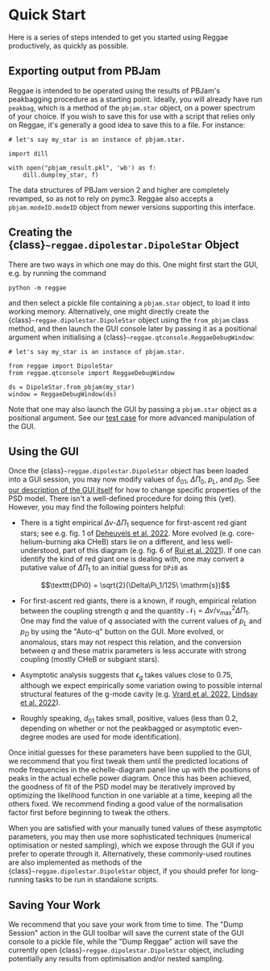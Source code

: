 # Quick Start

Here is a series of steps intended to get you started using Reggae productively, as quickly as possible.

## Exporting output from PBJam

Reggae is intended to be operated using the results of PBJam's peakbagging procedure as a starting point. Ideally, you will already have run `peakbag`, which is a method of the `pbjam.star` object, on a power spectrum of your choice. If you wish to save this for use with a script that relies only on Reggae, it's generally a good idea to save this to a file. For instance:

```
# let's say my_star is an instance of pbjam.star.

import dill

with open("pbjam_result.pkl", 'wb') as f:
	dill.dump(my_star, f)
```

The data structures of PBJam version 2 and higher are completely revamped, so as not to rely on pymc3. Reggae also accepts a `pbjam.modeID.modeID` object from newer versions supporting this interface.

## Creating the {class}`~reggae.dipolestar.DipoleStar` Object

There are two ways in which one may do this. One might first start the GUI, e.g. by running the command

```
python -m reggae
```

and then select a pickle file containing a `pbjam.star` object, to load it into working memory. Alternatively, one might directly create the {class}`~reggae.dipolestar.DipoleStar` object using the `from_pbjam` class method, and then launch the GUI console later by passing it as a positional argument when initialising a {class}`~reggae.qtconsole.ReggaeDebugWindow`:

```
# let's say my_star is an instance of pbjam.star.

from reggae import DipoleStar
from reggae.qtconsole import ReggaeDebugWindow

ds = DipoleStar.from_pbjam(my_star)
window = ReggaeDebugWindow(ds)
```

Note that one may also launch the GUI by passing a `pbjam.star` object as a positional argument. See our [test case](https://github.com/darthoctopus/reggae/blob/master/test/jamie/test.py) for more advanced manipulation of the GUI.

## Using the GUI

Once the {class}`~reggae.dipolestar.DipoleStar` object has been loaded into a GUI session, you may now modify values of $\delta_{01}$, $\Delta\Pi_0$, $p_L$, and $p_D$. See [our description of the GUI itself](project:usage.md) for how to change specific properties of the PSD model. There isn't a well-defined procedure for doing this (yet). However, you may find the following pointers helpful:

- There is a tight empirical $\Delta\nu$-$\Delta\Pi_1$ sequence for first-ascent red giant stars; see e.g. fig. 1 of [Deheuvels et al. 2022](https://ui.adsabs.harvard.edu/abs/2022A%26A...659A.106D/abstract). More evolved (e.g. core-helium-burning aka CHeB) stars lie on a different, and less well-understood, part of this diagram (e.g. fig. 6 of [Rui et al. 2021](https://ui.adsabs.harvard.edu/abs/2021MNRAS.508.1618R/abstract)). If one can identify the kind of red giant one is dealing with, one may convert a putative value of $\Delta\Pi_1$ to an initial guess for `DPi0` as

$$\texttt{DPi0} = \sqrt{2}(\Delta\Pi_1/125\ \mathrm{s})$$

- For first-ascent red giants, there is a known, if rough, empirical relation between the coupling strength $q$ and the quantity $\mathcal{N}_1 = \Delta\nu / \nu_\text{max}^2 \Delta\Pi_1$. One may find the value of $q$ associated with the current values of $p_L$ and $p_D$ by using the "Auto-q" button on the GUI. More evolved, or anomalous, stars may not respect this relation, and the conversion between $q$ and these matrix parameters is less accurate with strong coupling (mostly CHeB or subgiant stars).

- Asymptotic analysis suggests that $\epsilon_g$ takes values close to 0.75, although we expect empirically some variation owing to possible internal structural features of the g-mode cavity (e.g. [Vrard et al. 2022](https://ui.adsabs.harvard.edu/abs/2022NatCo..13.7553V/abstract), [Lindsay et al. 2022](https://ui.adsabs.harvard.edu/abs/2022ApJ...931..116L/abstract)).

- Roughly speaking, $d_{01}$ takes small, positive, values (less than 0.2, depending on whether or not the peakbagged or asymptotic even-degree modes are used for mode identification).

Once initial guesses for these parameters have been supplied to the GUI, we recommend that you first tweak them until the predicted locations of mode frequencies in the echelle-diagram panel line up with the positions of peaks in the actual echelle power diagram. Once this has been achieved, the goodness of fit of the PSD model may be iteratively improved by optimizing the likelihood function in one variable at a time, keeping all the others fixed. We recommend finding a good value of the normalisation factor first before beginning to tweak the others.

When you are satisfied with your manually tuned values of these asymptotic parameters, you may then use more sophisticated techniques (numerical optimisation or nested sampling), which we expose through the GUI if you prefer to operate through it. Alternatively, these commonly-used routines are also implemented as methods of the {class}`~reggae.dipolestar.DipoleStar` object, if you should prefer for long-running tasks to be run in standalone scripts.

## Saving Your Work

We recommend that you save your work from time to time. The "Dump Session" action in the GUI toolbar will save the current state of the GUI console to a pickle file, while the "Dump Reggae" action will save the currently open {class}`~reggae.dipolestar.DipoleStar` object, including potentially any results from optimisation and/or nested sampling.
